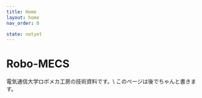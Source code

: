 ```yaml
---
title: Home
layout: home
nav_order: 0

state: notyet
---
```


# Robo-MECS

電気通信大学ロボメカ工房の技術資料です。\\
このページは後でちゃんと書きます。